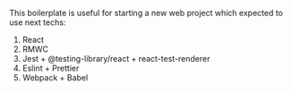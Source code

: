This boilerplate is useful for starting a new web project which
expected to use next techs:

1. React
2. RMWC 
3. Jest + @testing-library/react + react-test-renderer
4. Eslint + Prettier
5. Webpack + Babel
